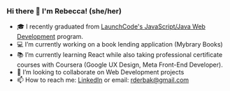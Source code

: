 ### Hi there 👋 I'm Rebecca! (she/her)
- :mortar_board: I recently graduated from [LaunchCode's JavaScript/Java Web Development](https://www.launchcode.org/course-catalog/web-development-java#description) program.
- :computer: I’m currently working on a book lending application (Mybrary Books)
- :books: I’m currently learning React while also taking professional certificate courses with Coursera (Google UX Design, Meta Front-End Developer).
- 👯 I’m looking to collaborate on Web Development projects
- 📫 How to reach me: [LinkedIn](https://www.linkedin.com/in/rebecca-derbak/) or email: rderbak@gmail.com



<!--
**rebaderbs/rebaderbs** is a ✨ _special_ ✨ repository because its `README.md` (this file) appears on your GitHub profile.

Here are some ideas to get you started:

- 🔭 I’m currently working on a book lending application (Mybrary Books)
- 🌱 I’m currently learning React!
- 👯 I’m looking to collaborate on Web Development projects
- 🤔 I’m looking for help with ...
- 💬 Ask me about ...
- 📫 How to reach me: rderbak@gmail.com
- 😄 Pronouns: she/her
- ⚡ Fun fact: ...
-->
